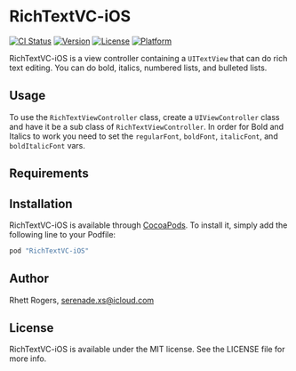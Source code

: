 # RichTextVC-iOS

[![CI Status](http://img.shields.io/travis/LyokoTech/RichTextVC-iOS.svg?style=flat)](https://travis-ci.org/LyokoTech/RichTextVC-iOS)
[![Version](https://img.shields.io/cocoapods/v/RichTextVC-iOS.svg?style=flat)](http://cocoapods.org/pods/RichTextVC-iOS)
[![License](https://img.shields.io/cocoapods/l/RichTextVC-iOS.svg?style=flat)](http://cocoapods.org/pods/RichTextVC-iOS)
[![Platform](https://img.shields.io/cocoapods/p/RichTextVC-iOS.svg?style=flat)](http://cocoapods.org/pods/RichTextVC-iOS)

RichTextVC-iOS is a view controller containing a `UITextView` that can do rich text editing.  You can do bold, italics, numbered lists, and bulleted lists.

## Usage

To use the `RichTextViewController` class, create a `UIViewController` class and have it be a sub class of `RichTextViewController`.  In order for Bold and Italics to work you need to set the `regularFont`, `boldFont`, `italicFont`, and `boldItalicFont` vars.  

## Requirements

## Installation

RichTextVC-iOS is available through [CocoaPods](http://cocoapods.org). To install
it, simply add the following line to your Podfile:

```ruby
pod "RichTextVC-iOS"
```

## Author

Rhett Rogers, serenade.xs@icloud.com

## License

RichTextVC-iOS is available under the MIT license. See the LICENSE file for more info.
